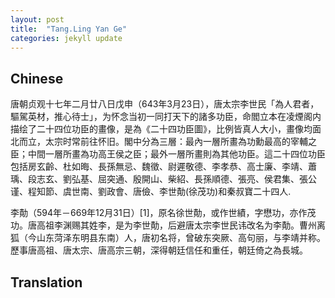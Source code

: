 ```yaml
---
layout: post
title:  "Tang.Ling Yan Ge"
categories: jekyll update
---
```


## Chinese

唐朝贞观十七年二月廿八日戊申（643年3月23日），唐太宗李世民「為人君者，驅駕英材，推心待士」，为怀念当初一同打天下的諸多功臣，命閻立本在凌煙阁内描绘了二十四位功臣的畫像，是為《二十四功臣圖》，比例皆真人大小，畫像均面北而立，太宗时常前往怀旧。閣中分為三層：最內一層所畫為功勳最高的宰輔之臣；中間一層所畫為功高王侯之臣；最外一層所畫則為其他功臣。這二十四位功臣包括房玄齡、杜如晦、長孫無忌、魏徵、尉遲敬德、李孝恭、高士廉、李靖、蕭瑀、段志玄、劉弘基、屈突通、殷開山、柴紹、長孫順德、張亮、侯君集、張公谨、程知節、虞世南、劉政會、唐儉、李世勣(徐茂功)和秦叔寶二十四人.


李勣（594年－669年12月31日）[1]，原名徐世勣，或作世績，字懋功，亦作茂功。唐高祖李渊赐其姓李，是为李世勣，后避唐太宗李世民讳改名为李勣。曹州离狐（今山东菏泽东明县东南）人，唐初名将，曾破东突厥、高句丽，与李靖并称。歷事唐高祖、唐太宗、唐高宗三朝，深得朝廷信任和重任，朝廷倚之為長城。 


## Translation
